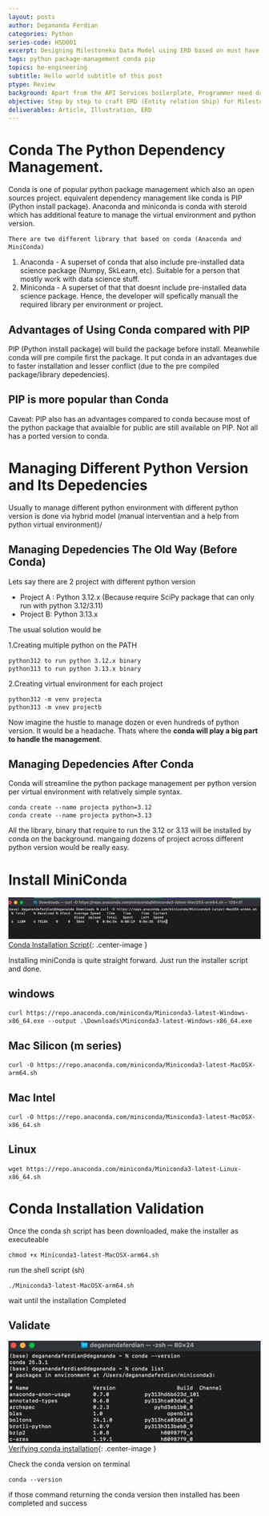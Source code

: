 ```yaml
---
layout: posts
author: Degananda Ferdian
categories: Python
series-code: HSD001
excerpt: Designing Milestoneku Data Model using ERD based on must have feature for Minimum viable product (MVP).
tags: python package-management conda pip
topics: be-engineering
subtitle: Hello world subtitle of this post
ptype: Review
background: Apart from the API Services boilerplate, Programmer need data model which usually represented on the entity relationship diagram (ERD)
objective: Step by step to craft ERD (Entity relation Ship) for Milestoneku based on pre defined business requirement or user stories.
deliverables: Article, Illustration, ERD
---
```


# Conda The Python Dependency Management.

Conda is one of popular python package management which also an open sources project. equivalent dependency management like conda is PIP (Python install package). Anaconda and miniconda is conda with steroid which has additional feature to manage the virtual environment and python version.

    There are two different library that based on conda (Anaconda and MiniConda)

1. Anaconda - A superset of conda that also include pre-installed data science package (Numpy, SkLearn, etc). Suitable for a person that mostly work with data science stuff.
2. Miniconda - A superset of that that doesnt include pre-installed data science package. Hence, the developer will spefically manuall the required library per environment or project.

## Advantages of Using Conda compared with PIP

PIP (Python install package) will build the package before install. Meanwhile conda will pre compile first the package. It put conda in an advantages due to faster installation and lesser conflict (due to the pre compiled package/library depedencies).


## PIP is more popular than Conda

<script type="text/javascript" src="https://ssl.gstatic.com/trends_nrtr/4031_RC01/embed_loader.js"></script> <script type="text/javascript"> trends.embed.renderExploreWidget("TIMESERIES", {"comparisonItem":[{"keyword":"pip python","geo":"ID","time":"today 12-m"},{"keyword":"conda python","geo":"ID","time":"today 12-m"}],"category":0,"property":""}, {"exploreQuery":"geo=ID&q=pip%20python,conda%20python&hl=en&date=today 12-m,today 12-m","guestPath":"https://trends.google.com:443/trends/embed/"}); </script>

Caveat: PIP also has an advantages compared to conda because most of the python package that avaialble for public are still available on PIP. Not all has a ported version to conda.


# Managing Different Python Version and Its Depedencies

Usually to manage different python environment with different python version is done via hybrid model (manual interventian and a help from python virtual environment)/

## Managing Depedencies The Old Way (Before Conda)

Lets say there are 2 project with different python version
- Project A : Python 3.12.x (Because require SciPy package that can only run with python 3.12/3.11)
- Project B: Python 3.13.x

The usual solution would be

1.Creating multiple python on the PATH

    python312 to run python 3.12.x binary
    python313 to run python 3.13.x binary

2.Creating virtual environment for each project

    python312 -m venv projecta
    python313 -m vnev projectb

Now imagine the hustle to manage dozen or even hundreds of python version. It would be a headache. Thats where the <b>conda will play a big part to handle the management</b>.

## Managing Depedencies After Conda

Conda will streamline the python package management per python version per virtual environment with relatively simple syntax.

    conda create --name projecta python=3.12
    conda create --name projecta python=3.13

All the library, binary that require to run the 3.12 or 3.13 will be installed by conda on the background. mangaing dozens of project across different python version would be really easy.

# Install MiniConda

![postimage100](/assets/images/2025-05/conda.jpg)
[Conda Installation Script](/assets/images/2025-05/conda.jpg){: .center-image }

Installing miniConda is quite straight forward. Just run the installer script and done.

## windows

    curl https://repo.anaconda.com/miniconda/Miniconda3-latest-Windows-x86_64.exe --output .\Downloads\Miniconda3-latest-Windows-x86_64.exe

## Mac Silicon (m series)

    curl -O https://repo.anaconda.com/miniconda/Miniconda3-latest-MacOSX-arm64.sh

## Mac Intel

    curl -O https://repo.anaconda.com/miniconda/Miniconda3-latest-MacOSX-x86_64.sh

## Linux

    wget https://repo.anaconda.com/miniconda/Miniconda3-latest-Linux-x86_64.sh

# Conda Installation Validation

Once the conda sh script has been downloaded, make the installer as executeable

    chmod +x Miniconda3-latest-MacOSX-arm64.sh

run the shell script (sh)

    ./Miniconda3-latest-MacOSX-arm64.sh

wait until the installation Completed

## Validate 

![postimage100](/assets/images/2025-05/condaverify.jpg)
[Verifying conda installation](/assets/images/2025-05/condaverify.jpg){: .center-image }

Check the conda version on terminal

    conda --version

if those command returning the conda version then installed has been completed and success